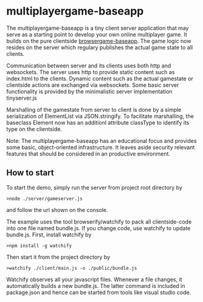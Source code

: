 # multiplayergame-baseapp

The multiplayergame-baseapp is a tiny client server application that may serve as a starting point to develop your own online multiplayer game. 
It builds on the pure clientside [browsergame-baseapp](https://github.com/uniprojekte/browsergame-baseapp). 
The game logic now resides on the server which regulary publishes the actual game state to all clients. 

Communication between server and its clients uses both http and websockets. 
The server uses http to provide static content such as index.html to the clients.
Dynamic content such as the actual gamestate or clientside actions are exchanged via websockets.
Some basic server functionality is provided by the minimalistic server implementation tinyserver.js

Marshalling of the gamestate from server to client is done by a simple serialization of ElementList via JSON.stringify. 
To facilitate marshalling, the baseclass Element now has an additionl attribute classType to identify its type on the clientside.

Note: The multiplayergame-baseapp has an educational focus and provides some basic, object-oriented infrastructure. 
It leaves aside security relevant features that should be considered in an productive environment. 

How to start
------------
To start the demo, simply run the server from project root directory by

    >node ./server/gameserver.js

and follow the url shown on the console. 

The example uses the tool browserify/watchify to pack all clientside-code into one file named bundle.js.
If you change code, use watchify to update bundle.js.
First, install watchify by

    >npm install -g watchify

Then start it from the project directory by

    >watchify ./client/main.js -o ./public/bundle.js

Watchify observes all your javascript files. 
Whenever a file changes, it automatically builds a new bundle.js.
The latter command is included in package.json and hence can be started from tools like visual studio code.
